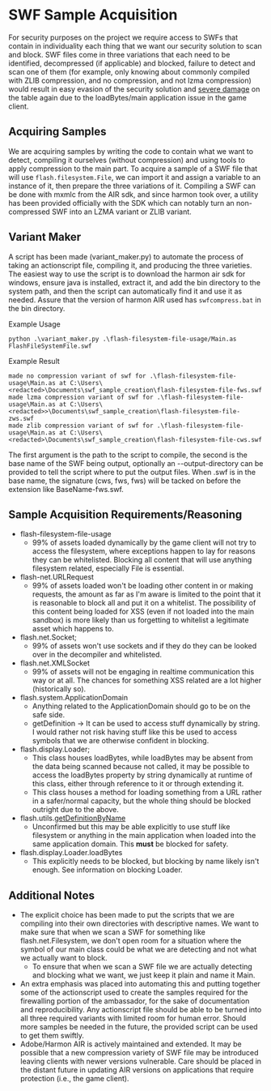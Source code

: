 # SWF Sample Acquisition

For security purposes on the project we require access to SWFs that contain in individuality each thing that we want our security solution to scan and block. SWF files come in three variations that each need to be identified, decompressed (if applicable) and blocked, failure to detect and scan one of them (for example, only knowing about commonly compiled with ZLIB compression, and no compression, and not lzma compression) would result in easy evasion of the security solution and [severe damage](https://help.adobe.com/en_US/as3/dev/WS5b3ccc516d4fbf351e63e3d118666ade46-7e5a.html) on the table again due to the loadBytes/main application issue in the game client.

## Acquiring Samples

We are acquiring samples by writing the code to contain what we want to detect, compiling it ourselves (without compression) and using tools to apply compression to the main part. To acquire a sample of a SWF file that will use ``flash.filesystem.File``, we can import it and assign a variable to an instance of it, then prepare the three variations of it. Compiling a SWF can be done with mxmlc from the AIR sdk, and since harmon took over, a utility has been provided officially with the SDK which can notably turn an non-compressed SWF into an LZMA variant or ZLIB variant.

## Variant Maker

A script has been made (variant_maker.py) to automate the process of taking an actionscript file, compiling it, and producing the three varieties. The easiest way to use the script is to download the harmon air sdk for windows, ensure java is installed, extract it, and add the bin directory to the system path, and then the script can automatically find it and use it as needed. Assure that the version of harmon AIR used has ``swfcompress.bat`` in the bin directory.

Example Usage
```commandline
python .\variant_maker.py .\flash-filesystem-file-usage/Main.as FlashFileSystemFile.swf
```
Example Result
```
made no compression variant of swf for .\flash-filesystem-file-usage\Main.as at C:\Users\<redacted>\Documents\swf_sample_creation\flash-filesystem-file-fws.swf
made lzma compression variant of swf for .\flash-filesystem-file-usage\Main.as at C:\Users\<redacted>>\Documents\swf_sample_creation\flash-filesystem-file-zws.swf
made zlib compression variant of swf for .\flash-filesystem-file-usage\Main.as at C:\Users\<redacted>\Documents\swf_sample_creation\flash-filesystem-file-cws.swf
```


The first argument is the path to the script to compile, the second is the base name of the SWF being output, optionally an --output-directory can be provided to tell the script where to put the output files. When .swf is in the base name, the signature (cws, fws, fws) will be tacked on before the extension like BaseName-fws.swf.
## Sample Acquisition Requirements/Reasoning
- flash-filesystem-file-usage
  - 99% of assets loaded dynamically by the game client will not try to access the filesystem, where exceptions happen to lay for reasons they can be whitelisted. Blocking all content that will use anything filesystem related, especially File is essential.
- flash-net.URLRequest
  - 99% of assets loaded won't be loading other content in or making requests, the amount as far as I'm aware is limited to the point that it is reasonable to block all and put it on a whitelist. The possibility of this content being loaded for XSS (even if not loaded into the main sandbox) is more likely than us forgetting to whitelist a legitimate asset which happens to.
- flash.net.Socket;
  - 99% of assets won't use sockets and if they do they can be looked over in the decompiler and whitelisted.
- flash.net.XMLSocket
  - 99% of assets will not be engaging in realtime communication this way or at all. The chances for something XSS related are a lot higher (historically so).
- flash.system.ApplicationDomain
  - Anything related to the ApplicationDomain should go to be on the safe side. 
  - getDefinition -> It can be used to access stuff dynamically by string. I would rather not risk having stuff like this be used to access symbols that we are otherwise confident in blocking.
- flash.display.Loader;
  - This class houses loadBytes, while loadBytes may be absent from the data being scanned because not called, it may be possible to access the loadBytes property by string dynamically at runtime of this class, either through reference to it or through extending it.
  - This class houses a method for loading something from a URL rather in a safer/normal capacity, but the whole thing should be blocked outright due to the above.
- flash.utils.[getDefinitionByName](https://airsdk.dev/reference/actionscript/3.0/flash/utils/package.html#getDefinitionByName())
  - Unconfirmed but this may be able explicitly to use stuff like filesystem or anything in the main application when loaded into the same application domain. This **must** be blocked for safety.
- flash.display.Loader.loadBytes
  - This explicitly needs to be blocked, but blocking by name likely isn't enough. See information on blocking Loader.

## Additional Notes
- The explicit choice has been made to put the scripts that we are compiling into their own directories with descriptive names. We want to make sure that when we scan a SWF for something like flash.net.Filesystem, we don't open room for a situation where the symbol of our main class could be what we are detecting and not what we actually want to block.
  - To ensure that when we scan a SWF file we are actually detecting and blocking what we want, we just keep it plain and name it Main.
- An extra emphasis was placed into automating this and putting together some of the actionscript used to create the samples required for the firewalling portion of the ambassador, for the sake of documentation and reproducibility. Any actionscript file should be able to be turned into all three required variants with limited room for human error. Should more samples be needed in the future, the provided script can be used to get them swiftly.
- Adobe/Harmon AIR is actively maintained and extended. It may be possible that a new compression variety of SWF file may be introduced leaving clients with newer versions vulnerable. Care should be placed in the distant future in updating AIR versions on applications that require protection (i.e., the game client). 